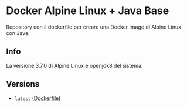 # Docker Alpine Linux + Java Base

Repository con il dockerfile per creare una Docker Image di Alpine Linux con Java.

## Info

La versione 3.7.0 di Alpine Linux e openjdk8 del sistema.

## Versions

- `latest` [(Dockerfile)](https://github.com/scolagreco/alpine-openjdk/blob/master/Dockerfile)

